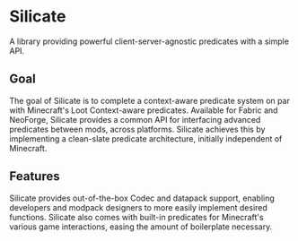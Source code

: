 # Silicate
A library providing powerful client-server-agnostic predicates with a simple API.

## Goal
The goal of Silicate is to complete a context-aware predicate system on par with Minecraft's Loot Context-aware predicates. Available for Fabric and NeoForge, Silicate provides a common API for interfacing advanced predicates between mods, across platforms. Silicate achieves this by implementing a clean-slate predicate architecture, initially independent of Minecraft.

## Features
Silicate provides out-of-the-box Codec and datapack support, enabling developers and modpack designers to more easily implement desired functions. Silicate also comes with built-in predicates for Minecraft's various game interactions, easing the amount of boilerplate necessary.